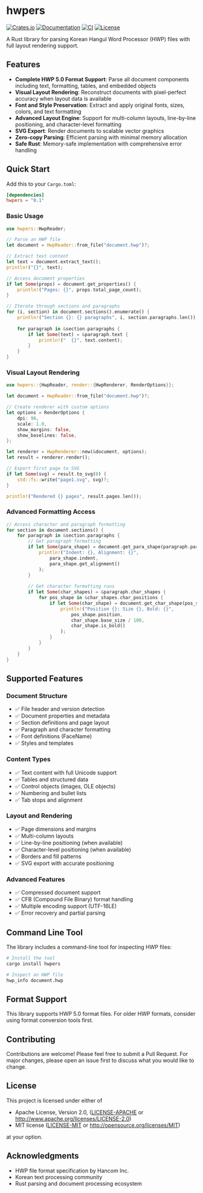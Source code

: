 # hwpers

[![Crates.io](https://img.shields.io/crates/v/hwpers.svg)](https://crates.io/crates/hwpers)
[![Documentation](https://docs.rs/hwpers/badge.svg)](https://docs.rs/hwpers)
[![CI](https://github.com/Indosaram/hwpers/workflows/CI/badge.svg)](https://github.com/Indosaram/hwpers/actions)
[![License](https://img.shields.io/badge/license-MIT%2FApache--2.0-blue.svg)](LICENSE-MIT)

A Rust library for parsing Korean Hangul Word Processor (HWP) files with full layout rendering support.

## Features

- **Complete HWP 5.0 Format Support**: Parse all document components including text, formatting, tables, and embedded objects
- **Visual Layout Rendering**: Reconstruct documents with pixel-perfect accuracy when layout data is available
- **Font and Style Preservation**: Extract and apply original fonts, sizes, colors, and text formatting
- **Advanced Layout Engine**: Support for multi-column layouts, line-by-line positioning, and character-level formatting
- **SVG Export**: Render documents to scalable vector graphics
- **Zero-copy Parsing**: Efficient parsing with minimal memory allocation
- **Safe Rust**: Memory-safe implementation with comprehensive error handling

## Quick Start

Add this to your `Cargo.toml`:

```toml
[dependencies]
hwpers = "0.1"
```

### Basic Usage

```rust
use hwpers::HwpReader;

// Parse an HWP file
let document = HwpReader::from_file("document.hwp")?;

// Extract text content
let text = document.extract_text();
println!("{}", text);

// Access document properties
if let Some(props) = document.get_properties() {
    println!("Pages: {}", props.total_page_count);
}

// Iterate through sections and paragraphs
for (i, section) in document.sections().enumerate() {
    println!("Section {}: {} paragraphs", i, section.paragraphs.len());
    
    for paragraph in &section.paragraphs {
        if let Some(text) = &paragraph.text {
            println!("  {}", text.content);
        }
    }
}
```

### Visual Layout Rendering

```rust
use hwpers::{HwpReader, render::{HwpRenderer, RenderOptions}};

let document = HwpReader::from_file("document.hwp")?;

// Create renderer with custom options
let options = RenderOptions {
    dpi: 96,
    scale: 1.0,
    show_margins: false,
    show_baselines: false,
};

let renderer = HwpRenderer::new(&document, options);
let result = renderer.render();

// Export first page to SVG
if let Some(svg) = result.to_svg(0) {
    std::fs::write("page1.svg", svg)?;
}

println!("Rendered {} pages", result.pages.len());
```

### Advanced Formatting Access

```rust
// Access character and paragraph formatting
for section in document.sections() {
    for paragraph in &section.paragraphs {
        // Get paragraph formatting
        if let Some(para_shape) = document.get_para_shape(paragraph.para_shape_id as usize) {
            println!("Indent: {}, Alignment: {}", 
                para_shape.indent, 
                para_shape.get_alignment()
            );
        }
        
        // Get character formatting runs
        if let Some(char_shapes) = &paragraph.char_shapes {
            for pos_shape in &char_shapes.char_positions {
                if let Some(char_shape) = document.get_char_shape(pos_shape.char_shape_id as usize) {
                    println!("Position {}: Size {}, Bold: {}", 
                        pos_shape.position,
                        char_shape.base_size / 100,
                        char_shape.is_bold()
                    );
                }
            }
        }
    }
}
```

## Supported Features

### Document Structure
- ✅ File header and version detection
- ✅ Document properties and metadata
- ✅ Section definitions and page layout
- ✅ Paragraph and character formatting
- ✅ Font definitions (FaceName)
- ✅ Styles and templates

### Content Types
- ✅ Text content with full Unicode support
- ✅ Tables and structured data
- ✅ Control objects (images, OLE objects)
- ✅ Numbering and bullet lists
- ✅ Tab stops and alignment

### Layout and Rendering
- ✅ Page dimensions and margins
- ✅ Multi-column layouts
- ✅ Line-by-line positioning (when available)
- ✅ Character-level positioning (when available)
- ✅ Borders and fill patterns
- ✅ SVG export with accurate positioning

### Advanced Features
- ✅ Compressed document support
- ✅ CFB (Compound File Binary) format handling
- ✅ Multiple encoding support (UTF-16LE)
- ✅ Error recovery and partial parsing

## Command Line Tool

The library includes a command-line tool for inspecting HWP files:

```bash
# Install the tool
cargo install hwpers

# Inspect an HWP file
hwp_info document.hwp
```

## Format Support

This library supports HWP 5.0 format files. For older HWP formats, consider using format conversion tools first.

## Contributing

Contributions are welcome! Please feel free to submit a Pull Request. For major changes, please open an issue first to discuss what you would like to change.

## License

This project is licensed under either of

- Apache License, Version 2.0, ([LICENSE-APACHE](LICENSE-APACHE) or http://www.apache.org/licenses/LICENSE-2.0)
- MIT license ([LICENSE-MIT](LICENSE-MIT) or http://opensource.org/licenses/MIT)

at your option.

## Acknowledgments

- HWP file format specification by Hancom Inc.
- Korean text processing community
- Rust parsing and document processing ecosystem